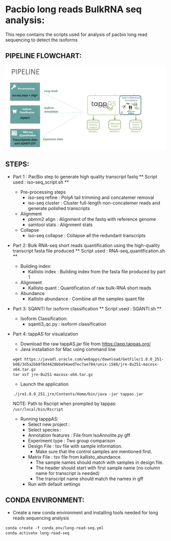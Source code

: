 # Pacbio long reads BulkRNA seq analysis:
This repo contains the scripts used for analysis of pacbio long read sequencing to detect the isoforms

## PIPELINE FLOWCHART:
![Alt text](long_reads.png)

## STEPS:
- Part 1 : PacBio step to generate high quality transcript fastq 
** Script used : iso-seq_script.sh **
    - Pre-processing steps
        - iso-seq refine     : PolyA tail trimming and concatemer removal 
        - iso-seq cluster    : Cluster full-length non-concatemer reads and generate polished transcripts
    - Alignment 
        - pbmm2 align        : Alignment of the fastq with reference genome
        - samtool stats      : Alignment stats
    - Collapse
        - iso-seq collapse   : Collapse all the redundant transcripts
    

- Part 2: Bulk RNA-seq short reads quantification using the high-quality transcript fasta file produced
** Script used : RNA-seq_quantification.sh **
    - Building index:
        - Kallisto index     : Building index from the fasta file produced by part 1
    - Alignment
        - Kallisto quant     : Quantification of raw bulk-RNA short reads 
    - Abundance 
        - Kallisto abundance : Combine all the samples quant file

- Part 3: SQANTI for isoform classification
** Script used : SQANTI.sh **
    - Isoform Classification:
        - sqanti3_qc.py : isoform classification

- Part 4: tappAS for visualization
    - Download the raw tappAS.jar file from https://app.tappas.org/
    - Java installation for Mac using command line
   ```
   wget https://javadl.oracle.com/webapps/download/GetFile/1.8.0_251-b08/3d5a2bb8f8d4428bbe94aed7ec7ae784/unix-i586/jre-8u251-macosx-x64.tar.gz
   tar xvf jre-8u251-macosx-x64.tar.gz
   ```

    - Launch the application
    ```
    ./jre1.8.0_251.jre/Contents/Home/bin/java -jar tappas.jar
    ```

    NOTE: Path to Rscript when prompted by tappas:
          ```
          /usr/local/bin/Rscript
          ```
    
    - Running tapppAS:
        - Select new project    : <Name>
        - Select species        : <Species of interest>
        - Annotation features   : File from IsoAnnolite.py gff 
        - Experiment type       : Two group comparison
        - Design File           : tsv file with sample information. 
            - Make sure that the control samples are mentioned first.
        - Matrix File           : tsv file from kallisto_abundance. 
            - The sample names should match with samples in design file. 
            - The header should start with first sample name (no column name for transcript is needed)
            - The transcript name should match the names in gff
        - Run with default settings  


## CONDA ENVIRONMENT:
- Create a new conda environment and installing tools needed for long reads sequencing analysis 
```
conda create -f conda_env/long-read-seq.yml
conda activate long-read-seq
```




